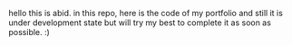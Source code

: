 hello this is abid.
in this repo, here is the code of my portfolio and still it is under development state but will try my best to complete it as soon as possible. :)